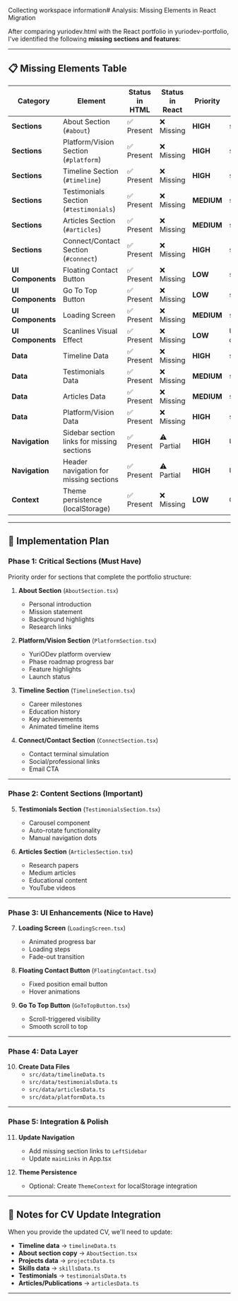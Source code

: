 Collecting workspace information# Analysis: Missing Elements in React Migration

After comparing yuriodev.html with the React portfolio in yuriodev-portfolio, I've identified the following **missing sections and features**:

---

## 📋 Missing Elements Table

| **Category** | **Element** | **Status in HTML** | **Status in React** | **Priority** | **Files to Create/Update** |
|--------------|-------------|-------------------|---------------------|--------------|---------------------------|
| **Sections** | About Section (`#about`) | ✅ Present | ❌ Missing | **HIGH** | `src/components/sections/AboutSection/` |
| **Sections** | Platform/Vision Section (`#platform`) | ✅ Present | ❌ Missing | **HIGH** | `src/components/sections/PlatformSection/` |
| **Sections** | Timeline Section (`#timeline`) | ✅ Present | ❌ Missing | **HIGH** | `src/components/sections/TimelineSection/` |
| **Sections** | Testimonials Section (`#testimonials`) | ✅ Present | ❌ Missing | **MEDIUM** | `src/components/sections/TestimonialsSection/` |
| **Sections** | Articles Section (`#articles`) | ✅ Present | ❌ Missing | **MEDIUM** | `src/components/sections/ArticlesSection/` |
| **Sections** | Connect/Contact Section (`#connect`) | ✅ Present | ❌ Missing | **HIGH** | `src/components/sections/ConnectSection/` |
| **UI Components** | Floating Contact Button | ✅ Present | ❌ Missing | **LOW** | `src/components/ui/FloatingContact/` |
| **UI Components** | Go To Top Button | ✅ Present | ❌ Missing | **LOW** | `src/components/ui/GoToTopButton/` |
| **UI Components** | Loading Screen | ✅ Present | ❌ Missing | **MEDIUM** | `src/components/ui/LoadingScreen/` |
| **UI Components** | Scanlines Visual Effect | ✅ Present | ❌ Missing | **LOW** | Update `CanvasBackground` or create separate component |
| **Data** | Timeline Data | ✅ Present | ❌ Missing | **HIGH** | `src/data/timelineData.ts` |
| **Data** | Testimonials Data | ✅ Present | ❌ Missing | **MEDIUM** | `src/data/testimonialsData.ts` |
| **Data** | Articles Data | ✅ Present | ❌ Missing | **MEDIUM** | `src/data/articlesData.ts` |
| **Data** | Platform/Vision Data | ✅ Present | ❌ Missing | **HIGH** | `src/data/platformData.ts` |
| **Navigation** | Sidebar section links for missing sections | ✅ Present | ⚠️ Partial | **HIGH** | Update `LeftSidebar` + App.tsx |
| **Navigation** | Header navigation for missing sections | ✅ Present | ⚠️ Partial | **HIGH** | Update `Header` + App.tsx |
| **Context** | Theme persistence (localStorage) | ✅ Present | ❌ Missing | **LOW** | Create `src/context/ThemeContext.tsx` |

---

## 🎯 Implementation Plan

### **Phase 1: Critical Sections (Must Have)**
Priority order for sections that complete the portfolio structure:

1. **About Section** (`AboutSection.tsx`)
   - Personal introduction
   - Mission statement
   - Background highlights
   - Research links

2. **Platform/Vision Section** (`PlatformSection.tsx`)
   - YuriODev platform overview
   - Phase roadmap progress bar
   - Feature highlights
   - Launch status

3. **Timeline Section** (`TimelineSection.tsx`)
   - Career milestones
   - Education history
   - Key achievements
   - Animated timeline items

4. **Connect/Contact Section** (`ConnectSection.tsx`)
   - Contact terminal simulation
   - Social/professional links
   - Email CTA

---

### **Phase 2: Content Sections (Important)**

5. **Testimonials Section** (`TestimonialsSection.tsx`)
   - Carousel component
   - Auto-rotate functionality
   - Manual navigation dots

6. **Articles Section** (`ArticlesSection.tsx`)
   - Research papers
   - Medium articles
   - Educational content
   - YouTube videos

---

### **Phase 3: UI Enhancements (Nice to Have)**

7. **Loading Screen** (`LoadingScreen.tsx`)
   - Animated progress bar
   - Loading steps
   - Fade-out transition

8. **Floating Contact Button** (`FloatingContact.tsx`)
   - Fixed position email button
   - Hover animations

9. **Go To Top Button** (`GoToTopButton.tsx`)
   - Scroll-triggered visibility
   - Smooth scroll to top

---

### **Phase 4: Data Layer**

10. **Create Data Files**
    - `src/data/timelineData.ts`
    - `src/data/testimonialsData.ts`
    - `src/data/articlesData.ts`
    - `src/data/platformData.ts`

---

### **Phase 5: Integration & Polish**

11. **Update Navigation**
    - Add missing section links to `LeftSidebar`
    - Update `mainLinks` in App.tsx

12. **Theme Persistence**
    - Optional: Create `ThemeContext` for localStorage integration

---

## 📝 Notes for CV Update Integration

When you provide the updated CV, we'll need to update:

- **Timeline data** → `timelineData.ts`
- **About section copy** → `AboutSection.tsx`
- **Projects data** → `projectsData.ts`
- **Skills data** → `skillsData.ts`
- **Testimonials** → `testimonialsData.ts`
- **Articles/Publications** → `articlesData.ts`

---
